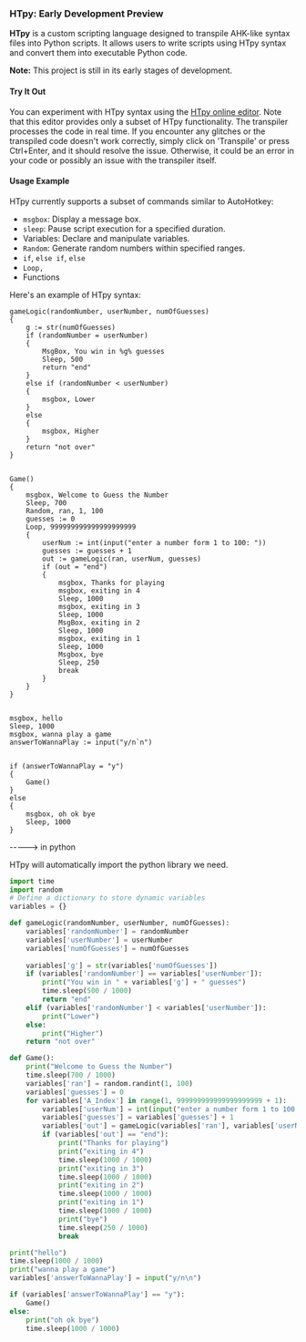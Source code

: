 ### HTpy: Early Development Preview

**HTpy** is a custom scripting language designed to transpile AHK-like syntax files into Python scripts. It allows users to write scripts using HTpy syntax and convert them into executable Python code.

**Note:** This project is still in its early stages of development.

#### Try It Out

You can experiment with HTpy syntax using the [HTpy online editor](https://themaster1127.github.io/HTpy/). Note that this editor provides only a subset of HTpy functionality.
The transpiler processes the code in real time. If you encounter any glitches or the transpiled code doesn't work correctly, simply click on 'Transpile' or press Ctrl+Enter, and it should resolve the issue. Otherwise, it could be an error in your code or possibly an issue with the transpiler itself.

#### Usage Example

HTpy currently supports a subset of commands similar to AutoHotkey:

- `msgbox`: Display a message box.
- `sleep`: Pause script execution for a specified duration.
- Variables: Declare and manipulate variables.
- `Random`: Generate random numbers within specified ranges.
- `if`, `else if`, `else`
- `Loop, `
- Functions

Here's an example of HTpy syntax:

```ahk
gameLogic(randomNumber, userNumber, numOfGuesses)
{
    g := str(numOfGuesses)
    if (randomNumber = userNumber)
    {
        MsgBox, You win in %g% guesses
        Sleep, 500
        return "end"
    }
    else if (randomNumber < userNumber)
    {
        msgbox, Lower
    }
    else
    {
        msgbox, Higher
    }
    return "not over"
}


Game()
{
    msgbox, Welcome to Guess the Number
    Sleep, 700
    Random, ran, 1, 100
    guesses := 0
    Loop, 999999999999999999999
    {
        userNum := int(input("enter a number form 1 to 100: "))
        guesses := guesses + 1
        out := gameLogic(ran, userNum, guesses)
        if (out = "end")
        {
            msgbox, Thanks for playing
            msgbox, exiting in 4
            Sleep, 1000
            msgbox, exiting in 3
            Sleep, 1000
            MsgBox, exiting in 2
            Sleep, 1000
            msgbox, exiting in 1
            Sleep, 1000
            Msgbox, bye
            Sleep, 250
            break
        }
    }
}


msgbox, hello
Sleep, 1000
msgbox, wanna play a game
answerToWannaPlay := input("y/n`n")


if (answerToWannaPlay = "y")
{
    Game()
}
else 
{
    msgbox, oh ok bye
    Sleep, 1000
}
```

-----> in python


HTpy will automatically import the python library we need. 

```py
import time
import random
# Define a dictionary to store dynamic variables
variables = {}

def gameLogic(randomNumber, userNumber, numOfGuesses):
    variables['randomNumber'] = randomNumber
    variables['userNumber'] = userNumber
    variables['numOfGuesses'] = numOfGuesses
    
    variables['g'] = str(variables['numOfGuesses'])
    if (variables['randomNumber'] == variables['userNumber']):
        print("You win in " + variables['g'] + " guesses")
        time.sleep(500 / 1000)
        return "end"
    elif (variables['randomNumber'] < variables['userNumber']):
        print("Lower")
    else:
        print("Higher")
    return "not over"

def Game():
    print("Welcome to Guess the Number")
    time.sleep(700 / 1000)
    variables['ran'] = random.randint(1, 100)
    variables['guesses'] = 0
    for variables['A_Index'] in range(1, 999999999999999999999 + 1):
        variables['userNum'] = int(input("enter a number form 1 to 100: "))
        variables['guesses'] = variables['guesses'] + 1
        variables['out'] = gameLogic(variables['ran'], variables['userNum'], variables['guesses'])
        if (variables['out'] == "end"):
            print("Thanks for playing")
            print("exiting in 4")
            time.sleep(1000 / 1000)
            print("exiting in 3")
            time.sleep(1000 / 1000)
            print("exiting in 2")
            time.sleep(1000 / 1000)
            print("exiting in 1")
            time.sleep(1000 / 1000)
            print("bye")
            time.sleep(250 / 1000)
            break

print("hello")
time.sleep(1000 / 1000)
print("wanna play a game")
variables['answerToWannaPlay'] = input("y/n\n")

if (variables['answerToWannaPlay'] == "y"):
    Game()
else:
    print("oh ok bye")
    time.sleep(1000 / 1000)
```
